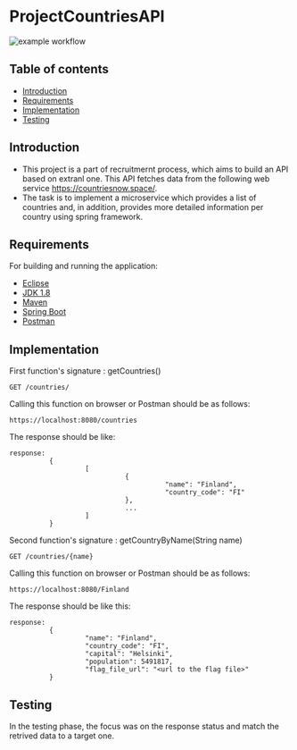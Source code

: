 # ProjectCountriesAPI
![example workflow](https://github.com/ybarhoush/country-service/actions/workflows/main.yml/badge.svg)

## Table of contents
* [Introduction](#Introduction)
* [Requirements](#Requirments)
* [Implementation](#Implementation)
* [Testing](#Testing)

## Introduction

- This project is a part of recruitmernt process, which aims to build an API based on extranl one. This API fetches data from 
the following web service https://countriesnow.space/.
- The task is to implement a microservice which provides a list of countries and, in addition, provides more detailed information per country  using spring framework.

## Requirements

For building and running the application:

- [Eclipse](https://www.eclipse.org/downloads/)
- [JDK 1.8](http://www.oracle.com/technetwork/java/javase/downloads/jdk8-downloads-2133151.html)
- [Maven](https://maven.apache.org)
- [Spring Boot](http://projects.spring.io/spring-boot/)
- [Postman](https://www.postman.com/)

## Implementation
First function's signature : getCountries()
```
GET /countries/
```
Calling this function on browser or Postman should be as follows:
```
https://localhost:8080/countries
```
The response should be like:
```
response:
          {
                   [
                             {
                                       "name": "Finland",
                                       "country_code": "FI"
                             },
                             ...
                   ]
          }
```
Second function's signature : getCountryByName(String name)
```
GET /countries/{name}
```
Calling this function on browser or Postman should be as follows:
```
https://localhost:8080/Finland
```
The response should be like this:
```
response:
          {
                   "name": "Finland",
                   "country_code": "FI",
                   "capital": "Helsinki",
                   "population": 5491817,
                   "flag_file_url": "<url to the flag file>"
          }
```  
## Testing
In the testing phase, the focus was on the response status and match the retrived data to a target one.
